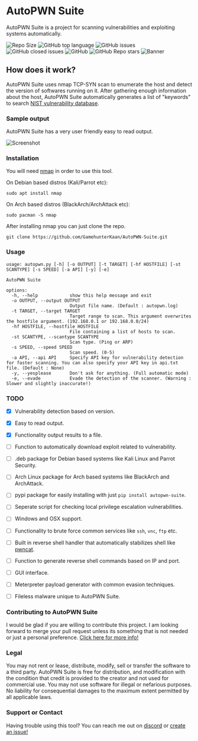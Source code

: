 # AutoPWN Suite

AutoPWN Suite is a project for scanning vulnerabilities and exploiting systems automatically.

![Repo Size](https://img.shields.io/github/repo-size/GamehunterKaan/AutoPWN-Suite)
![GitHub top language](https://img.shields.io/github/languages/top/GamehunterKaan/AutoPWN-Suite)
![GitHub issues](https://img.shields.io/github/issues-raw/GamehunterKaan/AutoPWN-Suite)
![GitHub closed issues](https://img.shields.io/github/issues-closed-raw/GamehunterKaan/AutoPWN-Suite)
![GitHub](https://img.shields.io/github/license/GamehunterKaan/AutoPWN-Suite)
![GitHub Repo stars](https://img.shields.io/github/stars/GamehunterKaan/AutoPWN-Suite?style=social)
![Banner](https://raw.githubusercontent.com/GamehunterKaan/AutoPWN-Suite/main/images/banner.png)

## How does it work?

AutoPWN Suite uses nmap TCP-SYN scan to enumerate the host and detect the version of softwares running on it. After gathering enough information about the host, AutoPWN Suite automatically generates a list of "keywords" to search [NIST vulnerability database](https://www.nist.gov/).

### Sample output

AutoPWN Suite has a very user friendly easy to read output.

![Screenshot](https://raw.githubusercontent.com/GamehunterKaan/AutoPWN-Suite/main/images/autopwn.png)

### Installation

You will need [nmap](https://nmap.org) in order to use this tool.

On Debian based distros (Kali/Parrot etc):

```
sudo apt install nmap
```

On Arch based distros (BlackArch/ArchAttack etc):

```
sudo pacman -S nmap
```

After installing nmap you can just clone the repo.

```
git clone https://github.com/GamehunterKaan/AutoPWN-Suite.git
```
### Usage

```
usage: autopwn.py [-h] [-o OUTPUT] [-t TARGET] [-hf HOSTFILE] [-st SCANTYPE] [-s SPEED] [-a API] [-y] [-e]

AutoPWN Suite

options:
  -h, --help            show this help message and exit
  -o OUTPUT, --output OUTPUT
                        Output file name. (Default : autopwn.log)
  -t TARGET, --target TARGET
                        Target range to scan. This argument overwrites the hostfile argument. (192.168.0.1 or 192.168.0.0/24)
  -hf HOSTFILE, --hostfile HOSTFILE
                        File containing a list of hosts to scan.
  -st SCANTYPE, --scantype SCANTYPE
                        Scan type. (Ping or ARP)
  -s SPEED, --speed SPEED
                        Scan speed. (0-5)
  -a API, --api API     Specify API key for vulnerability detection for faster scanning. You can also specify your API key in api.txt file. (Default : None)
  -y, --yesplease       Don't ask for anything. (Full automatic mode)
  -e, --evade           Evade the detection of the scanner. (Warning : Slower and slightly inaccurate!)
```

### TODO

- [x] Vulnerability detection based on version.
- [x] Easy to read output.
- [x] Functionality output results to a file.
- [ ] Function to automatically download exploit related to vulnerability.
- [ ] .deb package for Debian based systems like Kali Linux and Parrot Security.
- [ ] Arch Linux package for Arch based systems like BlackArch and ArchAttack.
- [ ] pypi package for easily installing with just `pip install autopwn-suite`.
- [ ] Seperate script for checking local privilege escalation vulnerabilities.
- [ ] Windows and OSX support.
- [ ] Functionality to brute force common services like `ssh`, `vnc`, `ftp` etc.
- [ ] Built in reverse shell handler that automatically stabilizes shell like [pwncat](https://github.com/calebstewart/pwncat).
- [ ] Function to generate reverse shell commands based on IP and port.
- [ ] GUI interface.
- [ ] Meterpreter payload generator with common evasion techniques.
- [ ] Fileless malware unique to AutoPWN Suite.


### Contributing to AutoPWN Suite

I would be glad if you are willing to contribute this project. I am looking forward to merge your pull request unless its something that is not needed or just a personal preference. [Click here for more info!](https://github.com/GamehunterKaan/AutoPWN-Suite/blob/main/CONTRIBUTING.md)


### Legal

You may not rent or lease, distribute, modify, sell or transfer the software to a third party. AutoPWN Suite is free for distribution, and modification with the condition that credit is provided to the creator and not used for commercial use. You may not use software for illegal or nefarious purposes. No liability for consequential damages to the maximum extent permitted by all applicable laws.


### Support or Contact

Having trouble using this tool? You can reach me out on [discord](https://search.discordprofile.info/374953845438021635) or [create an issue!](https://github.com/GamehunterKaan/AutoPWN-Suite/issues/new/choose)
